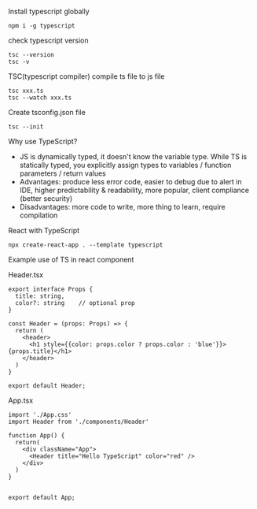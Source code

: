 Install typescript globally

```
npm i -g typescript
```

check typescript version

```
tsc --version
tsc -v
```

TSC(typescript compiler) compile ts file to js file

```
tsc xxx.ts
tsc --watch xxx.ts
```

Create tsconfig.json file

```
tsc --init
```

Why use TypeScript?

- JS is dynamically typed, it doesn't know the variable type. While TS is statically typed, you explicitly assign types to variables / function parameters / return values
- Advantages: produce less error code, easier to debug due to alert in IDE, higher predictability & readability, more popular, client compliance (better security)
- Disadvantages: more code to write, more thing to learn, require compilation

React with TypeScript

```
npx create-react-app . --template typescript
```

Example use of TS in react component

Header.tsx

```
export interface Props {
  title: string,
  color?: string    // optional prop
}

const Header = (props: Props) => {
  return (
    <header>
      <h1 style={{color: props.color ? props.color : 'blue'}}> {props.title}</h1>
    </header>
  )
}

export default Header;
```

App.tsx

```
import './App.css'
import Header from './components/Header'

function App() {
  return(
    <div className="App">
      <Header title="Hello TypeScript" color="red" />
    </div>
  )
}


export default App;
```
